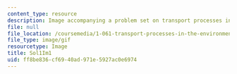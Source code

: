 ```yaml
---
content_type: resource
description: Image accompanying a problem set on transport processes in the environment.
file: null
file_location: /coursemedia/1-061-transport-processes-in-the-environment-fall-2008/ff8be836cf6940ad971e5927ac0e6974_Sol1Im1.gif
file_type: image/gif
resourcetype: Image
title: Sol1Im1
uid: ff8be836-cf69-40ad-971e-5927ac0e6974
---
```

